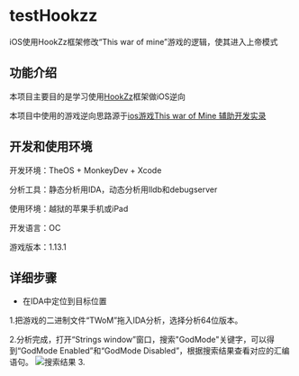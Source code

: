 # testHookzz
iOS使用HookZz框架修改“This war of mine”游戏的逻辑，使其进入上帝模式


## 功能介绍

本项目主要目的是学习使用[HookZz](https://github.com/jmpews/HookZz)框架做iOS逆向

本项目中使用的游戏逆向思路源于[ios游戏This war of Mine 辅助开发实录](https://myhloli.com/mod-of-this-war-of-mine.html)



## 开发和使用环境

开发环境：TheOS + MonkeyDev + Xcode

分析工具：静态分析用IDA，动态分析用lldb和debugserver

使用环境：越狱的苹果手机或iPad

开发语言：OC

游戏版本：1.13.1

## 详细步骤

- 在IDA中定位到目标位置

1.把游戏的二进制文件“TWoM”拖入IDA分析，选择分析64位版本。

2.分析完成，打开“Strings window”窗口，搜索"GodMode"关键字，可以得到“GodMode Enabled”和“GodMode Disabled”，根据搜索结果查看对应的汇编语句。
![搜索结果](./image/0@2x.png)
3.
